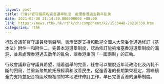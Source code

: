 ```yaml
---
layout: post
title: 行會非官守議員盼完善選舉制度　處理香港過去數年亂象
date: 2021-03-30 21:14:30.000000000 +08:00
link: https://news.rthk.hk/rthk/ch/component/k2/1583448-20210330.htm
categories: rthk
---
```


行政會議非官守議員發表聲明，表示堅定支持和歡迎全國人大常委會通過修訂《基本法》附件一和附件二，完善本港選舉制度，認為修訂能夠堵塞香港選舉制度的漏洞，並且處理香港過去數年的亂象，讓香港重回「一國兩制」的正軌。

行政會議非官守議員希望，隨着選舉的完善，社會可以擺脫近年泛政治化及內耗不斷的困局，並重新聚焦於拓展經濟和改善民生，促進香港的長期繁榮穩定，將繼續全力支持並配合特區政府相關的本地法律修訂工作，早日完善香港的選舉制度。

